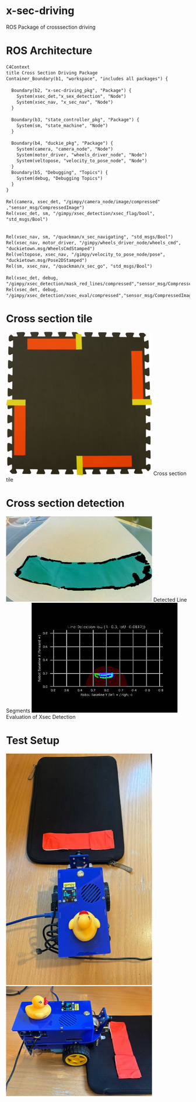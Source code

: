 # x-sec-driving
ROS Package of crosssection driving


# ROS Architecture
```mermaid
C4Context
title Cross Section Driving Package
Container_Boundary(b1, "workspace", "includes all packages") {

  Boundary(b2, "x-sec-driving_pkg", "Package") {
    System(xsec_det,"x_sex_detection", "Node")
    System(xsec_nav, "x_sec_nav", "Node")
  }

  Boundary(b3, "state_controller_pkg", "Package") {
    System(sm, "state_machine", "Node")
  }

  Boundary(b4, "duckie_pkg", "Package") {
    System(camera, "camera_node", "Node")
    System(motor_driver, "wheels_driver_node", "Node")
    System(veltopose, "velocity_to_pose_node", "Node")
  }
  Boundary(b5, "Debugging", "Topics") {
    System(debug, "Debugging Topics")
  }
}

Rel(camera, xsec_det, "/gimpy/camera_node/image/compressed" ,"sensor_msg/CompressedImage")
Rel(xsec_det, sm, "/gimpy/xsec_detection/xsec_flag/bool", "std_msgs/Bool")


Rel(xsec_nav, sm, "/quackman/x_sec_navigating", "std_msgs/Bool")
Rel(xsec_nav, motor_driver, "/gimpy/wheels_driver_node/wheels_cmd", "duckietown.msg/WheelsCmdStamped")
Rel(veltopose, xsec_nav, "/gimpy/velocity_to_pose_node/pose", "duckietown.msg/Pose2DStamped")
Rel(sm, xsec_nav, "/quackman/x_sec_go", "std_msgs/Bool")

Rel(xsec_det, debug, "/gimpy/xsec_detection/mask_red_lines/compressed","sensor_msg/CompressedImage")
Rel(xsec_det, debug, "/gimpy/xsec_detection/xsec_eval/compressed","sensor_msg/CompressedImage")

```

# Cross section tile
<img src="media/4way_4_done.png" width="400" />
Cross section tile

# Cross section detection 
<img src="media/x_sec_detection.png" width="400" />
Detected Line Segments
<img src="media/x_sec_detection_eval.png" width="400" />
Evaluation of Xsec Detection

# Test Setup
<img src="media/img_1656_720.jpg" width="400" />
<img src="media/img_1658_720.jpg" width="400" />

